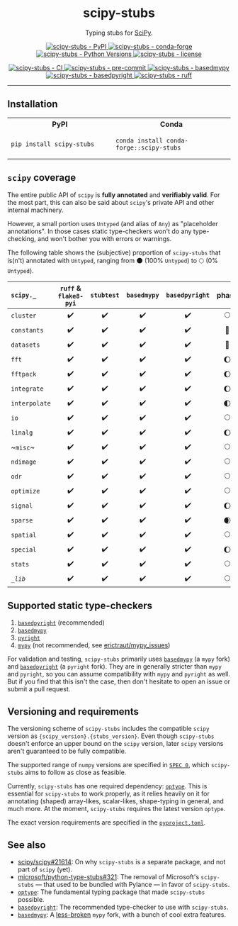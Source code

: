 <h1 align="center">scipy-stubs</h1>

<p align="center">
    Typing stubs for <a href="https://github.com/scipy/scipy">SciPy</a>.
</p>

<p align="center">
    <a href="https://pypi.org/project/scipy-stubs/">
        <img
            alt="scipy-stubs - PyPI"
            src="https://img.shields.io/pypi/v/scipy-stubs?style=flat&color=olive"
        />
    </a>
    <a href="https://anaconda.org/conda-forge/scipy-stubs">
        <img
            alt="scipy-stubs - conda-forge"
            src="https://anaconda.org/conda-forge/scipy-stubs/badges/version.svg"
        />
    </a>
    <a href="https://github.com/jorenham/scipy-stubs">
        <img
            alt="scipy-stubs - Python Versions"
            src="https://img.shields.io/pypi/pyversions/scipy-stubs?style=flat"
        />
    </a>
    <a href="https://github.com/jorenham/scipy-stubs">
        <img
            alt="scipy-stubs - license"
            src="https://img.shields.io/github/license/jorenham/scipy-stubs?style=flat"
        />
    </a>
</p>
<p align="center">
    <a href="https://github.com/jorenham/scipy-stubs/actions?query=workflow%3ACI">
        <img
            alt="scipy-stubs - CI"
            src="https://github.com/jorenham/scipy-stubs/workflows/CI/badge.svg"
        />
    </a>
    <a href="https://github.com/pre-commit/pre-commit">
        <img
            alt="scipy-stubs - pre-commit"
            src="https://img.shields.io/badge/pre--commit-enabled-teal?logo=pre-commit"
        />
    </a>
    <a href="https://github.com/KotlinIsland/basedmypy">
        <img
            alt="scipy-stubs - basedmypy"
            src="https://img.shields.io/badge/basedmypy-checked-fd9002"
        />
    </a>
    <a href="https://detachhead.github.io/basedpyright">
        <img
            alt="scipy-stubs - basedpyright"
            src="https://img.shields.io/badge/basedpyright-checked-42b983"
        />
    </a>
    <a href="https://github.com/astral-sh/ruff">
        <img
            alt="scipy-stubs - ruff"
            src="https://img.shields.io/endpoint?url=https://raw.githubusercontent.com/astral-sh/ruff/main/assets/badge/v2.json"
        />
    </a>
</p>

______________________________________________________________________

## Installation

<table>

<tr>
    <th width="500px">PyPI</th>
    <th width="500px">Conda</th>
</tr>

<tr>
<td>

```shell
pip install scipy-stubs
```

</td>
<td>

```shell
conda install conda-forge::scipy-stubs
```

</td>
</tr>

</table>

## `scipy` coverage

The entire public API of `scipy` is **fully annotated** and **verifiably valid**.
For the most part, this can also be said about `scipy`'s private API and other internal machinery.

However, a small portion uses `Untyped` (and alias of `Any`) as "placeholder annotations".
In those cases static type-checkers won't do any type-checking, and won't bother you with errors or warnings.

The following table shows the (subjective) proportion of `scipy-stubs` that is(n't) annotated with `Untyped`, ranging
from 🌑 (100% `Untyped`) to 🌕 (0% `Untyped`).

| `scipy._`     | `ruff` & `flake8-pyi` | `stubtest` | `basedmypy` | `basedpyright` | phase |
| :------------ | :-------------------: | :--------: | :---------: | :------------: | :---: |
| `cluster`     |          ✔️           |     ✔️     |     ✔️      |       ✔️       |  🌕   |
| `constants`   |          ✔️           |     ✔️     |     ✔️      |       ✔️       |  🌝   |
| `datasets`    |          ✔️           |     ✔️     |     ✔️      |       ✔️       |  🌝   |
| `fft`         |          ✔️           |     ✔️     |     ✔️      |       ✔️       |  🌔   |
| `fftpack`     |          ✔️           |     ✔️     |     ✔️      |       ✔️       |  🌔   |
| `integrate`   |          ✔️           |     ✔️     |     ✔️      |       ✔️       |  🌔   |
| `interpolate` |          ✔️           |     ✔️     |     ✔️      |       ✔️       |  🌓   |
| `io`          |          ✔️           |     ✔️     |     ✔️      |       ✔️       |  🌕   |
| `linalg`      |          ✔️           |     ✔️     |     ✔️      |       ✔️       |  🌔   |
| ~`misc`~      |          ✔️           |     ✔️     |     ✔️      |       ✔️       |  🌕   |
| `ndimage`     |          ✔️           |     ✔️     |     ✔️      |       ✔️       |  🌕   |
| `odr`         |          ✔️           |     ✔️     |     ✔️      |       ✔️       |  🌕   |
| `optimize`    |          ✔️           |     ✔️     |     ✔️      |       ✔️       |  🌕   |
| `signal`      |          ✔️           |     ✔️     |     ✔️      |       ✔️       |  🌔   |
| `sparse`      |          ✔️           |     ✔️     |     ✔️      |       ✔️       |  🌒   |
| `spatial`     |          ✔️           |     ✔️     |     ✔️      |       ✔️       |  🌕   |
| `special`     |          ✔️           |     ✔️     |     ✔️      |       ✔️       |  🌔   |
| `stats`       |          ✔️           |     ✔️     |     ✔️      |       ✔️       |  🌕   |
| *`_lib`*      |          ✔️           |     ✔️     |     ✔️      |       ✔️       |  🌕   |

## Supported static type-checkers

1. [`basedpyright`](https://github.com/DetachHead/basedpyright) (recommended)
1. [`basedmypy`](https://github.com/KotlinIsland/basedmypy)
1. [`pyright`](https://pyright.readthedocs.io/en/latest/index.html)
1. [`mypy`](https://mypy.readthedocs.io/en/stable/index.html) (not recommended, see [erictraut/mypy_issues](https://github.com/erictraut/mypy_issues))

For validation and testing, `scipy-stubs` primarily uses [`basedmypy`](https://github.com/KotlinIsland/basedmypy) (a `mypy` fork)
and [`basedpyright`](https://github.com/DetachHead/basedpyright) (a `pyright` fork).
They are in generally stricter than `mypy` and `pyright`, so you can assume compatibility with `mypy` and `pyright` as well.
But if you find that this isn't the case, then don't hesitate to open an issue or submit a pull request.

## Versioning and requirements

The versioning scheme of `scipy-stubs` includes the compatible `scipy` version as `{scipy_version}.{stubs_version}`.
Even though `scipy-stubs` doesn't enforce an upper bound on the `scipy` version, later `scipy` versions aren't guaranteed to be
fully compatible.

The supported range of `numpy` versions are specified in [`SPEC 0`](https://scientific-python.org/specs/spec-0000/), which
`scipy-stubs` aims to follow as close as feasible.

Currently, `scipy-stubs` has one required dependency: [`optype`](https://github.com/jorenham/optype).
This is essential for `scipy-stubs` to work properly, as it relies heavily on it for annotating (shaped) array-likes,
scalar-likes, shape-typing in general, and much more.
At the moment, `scipy-stubs` requires the latest version `optype`.

The exact version requirements are specified in the [`pyproject.toml`](pyproject.toml).

## See also

- [scipy/scipy#21614](https://github.com/scipy/scipy/issues/21614): On why `scipy-stubs` is a separate package, and not part of
  `scipy` (yet).
- [microsoft/python-type-stubs#321](https://github.com/microsoft/python-type-stubs/pull/321): The removal of Microsoft's
  `scipy-stubs` — that used to be bundled with Pylance — in favor of `scipy-stubs`.
- [`optype`](https://github.com/jorenham/optype): The fundamental typing package that made `scipy-stubs` possible.
- [`basedpyright`](https://github.com/detachhead/basedpyright): The recommended type-checker to use with `scipy-stubs`.
- [`basedmypy`](https://github.com/KotlinIsland/basedmypy): A [less-broken](https://github.com/erictraut/mypy_issues) `mypy` fork,
  with a bunch of cool extra features.
